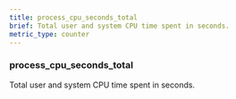 ```yaml
---
title: process_cpu_seconds_total
brief: Total user and system CPU time spent in seconds.
metric_type: counter
---
```

### process_cpu_seconds_total

Total user and system CPU time spent in seconds.